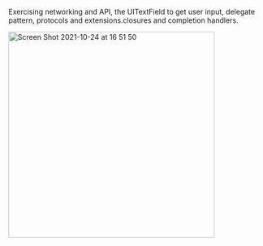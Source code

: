 Exercising networking and API, the UITextField to get user input, delegate pattern, protocols and extensions.closures and completion handlers.


<img width="406" alt="Screen Shot 2021-10-24 at 16 51 50" src="https://user-images.githubusercontent.com/49111480/138587091-38143b44-b95c-47de-beeb-1512038d2b4c.png">
